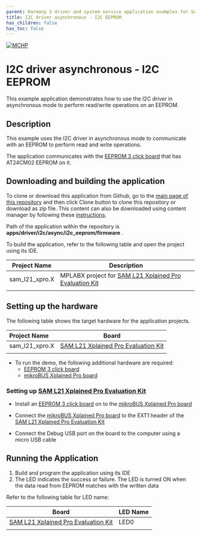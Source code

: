 ```yaml
---
parent: Harmony 3 driver and system service application examples for SAM L21 family
title: I2C driver asynchronous - I2C EEPROM 
has_children: false
has_toc: false
---
```


[![MCHP](https://www.microchip.com/ResourcePackages/Microchip/assets/dist/images/logo.png)](https://www.microchip.com)

# I2C driver asynchronous - I2C EEPROM

This example application demonstrates how to use the I2C driver in asynchronous mode to perform read/write operations on an EEPROM.

## Description

This example uses the I2C driver in asynchronous mode to communicate with an EEPROM to perform read and write operations.

The application communicates with the [EEPROM 3 click board](https://www.mikroe.com/eeprom-3-click) that has AT24CM02 EEPROM on it.

## Downloading and building the application

To clone or download this application from Github, go to the [main page of this repository](https://github.com/Microchip-MPLAB-Harmony/core_apps_sam_l21) and then click Clone button to clone this repository or download as zip file.
This content can also be downloaded using content manager by following these [instructions](https://github.com/Microchip-MPLAB-Harmony/contentmanager/wiki).

Path of the application within the repository is **apps/driver/i2c/async/i2c_eeprom/firmware** .

To build the application, refer to the following table and open the project using its IDE.

| Project Name      | Description                                    |
| ----------------- | ---------------------------------------------- |
| sam_l21_xpro.X | MPLABX project for [SAM L21 Xplained Pro Evaluation Kit](https://www.microchip.com/developmenttools/ProductDetails/ATSAML21-XPRO-B) |
|||

## Setting up the hardware

The following table shows the target hardware for the application projects.

| Project Name| Board|
|:---------|:---------:|
| sam_l21_xpro.X | [SAM L21 Xplained Pro Evaluation Kit](https://www.microchip.com/developmenttools/ProductDetails/ATSAML21-XPRO-B) |
|||

- To run the demo, the following additional hardware are required:
    - [EEPROM 3 click board](https://www.mikroe.com/eeprom-3-click)
	- [mikroBUS Xplained Pro board](https://www.microchip.com/developmenttools/ProductDetails/ATMBUSADAPTER-XPRO)

### Setting up [SAM L21 Xplained Pro Evaluation Kit](https://www.microchip.com/developmenttools/ProductDetails/ATSAML21-XPRO-B)

- Install an [EEPROM 3 click board](https://www.mikroe.com/eeprom-3-click) on to the [mikroBUS Xplained Pro board](https://www.microchip.com/developmenttools/ProductDetails/ATMBUSADAPTER-XPRO)

- Connect the [mikroBUS Xplained Pro board](https://www.microchip.com/developmenttools/ProductDetails/ATMBUSADAPTER-XPRO) to the EXT1 header of the [SAM L21 Xplained Pro Evaluation Kit](https://www.microchip.com/developmenttools/ProductDetails/ATSAML21-XPRO-B)

- Connect the Debug USB port on the board to the computer using a micro USB cable

## Running the Application

1. Build and program the application using its IDE
2. The LED indicates the success or failure. The LED is turned ON when the data read from EEPROM matches with the written data

Refer to the following table for LED name:

| Board | LED Name |
| ----- | -------- |
|  [SAM L21 Xplained Pro Evaluation Kit](https://www.microchip.com/developmenttools/ProductDetails/ATSAML21-XPRO-B) | LED0 |
|||